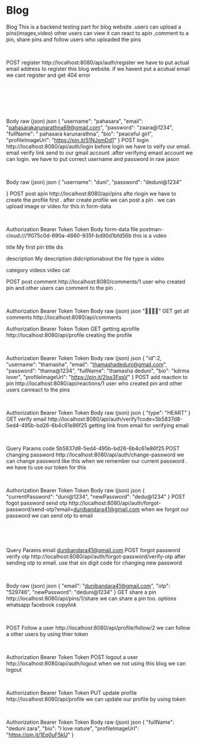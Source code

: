# Blog

Blog
This is a backend testing part for blog website .users can upload a pins(images,video) other users can view it can react to apin ,comment to a pin, share pins and follow users who uploaded the pins

﻿

POST
register
http://localhost:8080/api/auth/register
we have to put actual email address to register this blog website. if we havent put a acutual email we cant register and get 404 error


﻿

﻿

﻿
﻿

Body
raw (json)
json
{
    "username": "pahasara",
    "email": "pahasarakarunarathna69@gmail.com",
    "password": "zaara@1234",
    "fullName": " pahasara karunarathna",
    "bio": "peaceful girl",
    "profileImageUrl": "https://pin.it/51NJsmDd1"
}
POST
login
http://localhost:8080/api/auth/login
before login we have to veify our email. email verify link send to our gmail account .after verifying emaol account we can login. we have to put correct username and password in raw jason


﻿
﻿

Body
raw (json)
json
{
    "username": "duni",
    "password": "deduni@1234"
   
}
POST
post apin
http://localhost:8080/api/pins
afte rlogin we have to create the profile first . after create profile we can post a pin . we can upload image or video for this in form-data


﻿
﻿

Authorization
Bearer Token
Token
<token>
Body
form-data
file
postman-cloud:///1f075c0d-690a-4660-935f-bd90d1bfd56b
this is a video

title
My first pin
title dis

description
My description
didcriptionabout the file type is video

category
videos
video cat

POST
post comment
http://localhost:8080/comments/1
user who created pin and other users can comment to the pin .


﻿
﻿

Authorization
Bearer Token
Token
<token>
Body
raw (json)
json
"🥰🥰🥰🥰"
GET
get all comments
http://localhost:8080/api/comments
﻿

Authorization
Bearer Token
Token
<token>
GET
getting aprofile
http://localhost:8080/api/profile
creating the profile


﻿
﻿

Authorization
Bearer Token
Token
<token>
Body
raw (json)
json
{
    "id":2,
    "username": "thamasha",
    "email": "thamashadeduni@gmail.com",
    "password": "thama@1234",
    "fullName": "thamasha deduni",
    "bio": "kdrma lover",
    "profileImageUrl": "https://pin.it/2lss3FqsV"
}
POST
add reaction to pin
http://localhost:8080/api/reactions/1
user who created pin and other users canreact to the pins


﻿
﻿

Authorization
Bearer Token
Token
<token>
Body
raw (json)
json
{
    "type": "HEART"
}
GET
verify email
http://localhost:8080/api/auth/verify?code=5b5837d8-5ed4-495b-bd26-6b4c61e86f25
getting link from email for verifying email


﻿
﻿

Query Params
code
5b5837d8-5ed4-495b-bd26-6b4c61e86f25
POST
changing password
http://localhost:8080/api/auth/change-password
we can change password like this when we remember our current password . we have to use our token for this


﻿
﻿

Authorization
Bearer Token
Token
<token>
Body
raw (json)
json
{
  "currentPassword": "duni@1234",
  "newPassword": "dedu@1234"
}
POST
fogot password send otp
http://localhost:8080/api/auth/forgot-password/send-otp?email=dunibandara41@gmail.com
when we forgot our password we can send otp to email


﻿

﻿
﻿

Query Params
email
dunibandara41@gmail.com
POST
forgot password verify otp
http://localhost:8080/api/auth/forgot-password/verify-otp
after sending otp to email. use that six digit code for changing new password


﻿
﻿

Body
raw (json)
json
{
  "email": "dunibandara41@gmail.com",
  "otp": "529746",
  "newPassword": "deduni@1234"
}
GET
share a pin
http://localhost:8080/api/pins/1/share
we can share a pin too. options whatsapp facebook copylink


﻿
﻿

POST
Follow a user
http://localhost:8080/api/profile/follow/2
we can follow a other users by using thier token


﻿
﻿

Authorization
Bearer Token
Token
<token>
POST
logout a user
http://localhost:8080/api/auth/logout
when we not using this blog we can logout


﻿
﻿

Authorization
Bearer Token
Token
<token>
PUT
update profile
http://localhost:8080/api/profile
we can update our profile by using token


﻿
﻿

Authorization
Bearer Token
Token
<token>
Body
raw (json)
json
{
  "fullName": "deduni zara",
  "bio": "I love nature",
  "profileImageUrl": "https://pin.it/1Ep0uF5kU"
}

